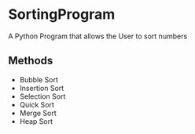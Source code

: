 # SortingProgram
 A Python Program that allows the User to sort numbers

## Methods
- Bubble Sort
- Insertion Sort
- Selection Sort
- Quick Sort
- Merge Sort
- Heap Sort